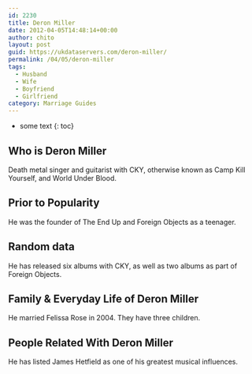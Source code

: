```yaml
---
id: 2230
title: Deron Miller
date: 2012-04-05T14:48:14+00:00
author: chito
layout: post
guid: https://ukdataservers.com/deron-miller/
permalink: /04/05/deron-miller
tags:
  - Husband
  - Wife
  - Boyfriend
  - Girlfriend
category: Marriage Guides
---
```


* some text
{: toc}


## Who is  Deron Miller
                  
                  
                  
Death metal singer and guitarist with CKY, otherwise known as Camp Kill Yourself, and World Under Blood.
                  
                
                
                
## Prior to Popularity 
                  
                  
                  
He was the founder of The End Up and Foreign Objects as a teenager.
                  
                
                
                
## Random data 
                  
                  
                  
He has released six albums with CKY, as well as two albums as part of Foreign Objects.
                  
                
                
                
## Family & Everyday Life of Deron Miller
                  
                  
                  
He married Felissa Rose in 2004. They have three children.
                  
                
                
                
## People Related With  Deron Miller
                  
                  
                  
He has listed James Hetfield as one of his greatest musical influences.
                  
                
              
            
          
          
          
    
    
  
